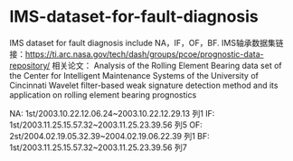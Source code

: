 # IMS-dataset-for-fault-diagnosis
IMS dataset for fault diagnosis include NA，IF，OF，BF.
IMS轴承数据集链接：https://ti.arc.nasa.gov/tech/dash/groups/pcoe/prognostic-data-repository/
相关论文：
Analysis of the Rolling Element Bearing data set of the Center for Intelligent Maintenance Systems of the University of Cincinnati
Wavelet filter-based weak signature detection method and its application on rolling element bearing prognostics

NA: 1st/2003.10.22.12.06.24~2003.10.22.12.29.13 列1
IF: 1st/2003.11.25.15.57.32~2003.11.25.23.39.56 列5
OF: 2st/2004.02.19.05.32.39~2004.02.19.06.22.39 列1
BF: 1st/2003.11.25.15.57.32~2003.11.25.23.39.56 列7
